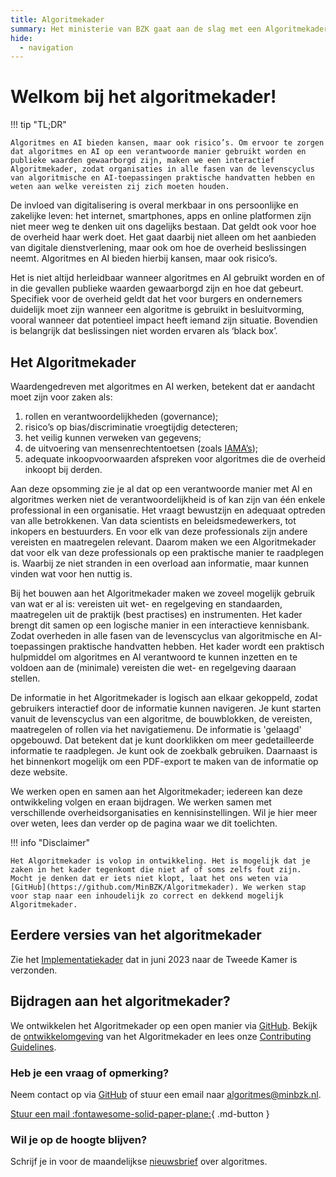 ```yaml
---
title: Algoritmekader
summary: Het ministerie van BZK gaat aan de slag met een Algoritmekader. Het doel daarvan is om overheden op praktische wijze te ondersteunen, zodat zij op een wettige en ethisch verantwoorde wijze algoritmes en AI-systemen gebruiken.
hide:
  - navigation
---
```


# Welkom bij het algoritmekader! 

!!! tip "TL;DR"

    Algoritmes en AI bieden kansen, maar ook risico’s. Om ervoor te zorgen dat algoritmes en AI op een verantwoorde manier gebruikt worden en publieke waarden gewaarborgd zijn, maken we een interactief Algoritmekader, zodat organisaties in alle fasen van de levenscyclus van algoritmische en AI-toepassingen praktische handvatten hebben en weten aan welke vereisten zij zich moeten houden. 

De invloed van digitalisering is overal merkbaar in ons persoonlijke en zakelijke leven: het internet, smartphones, apps en online platformen zijn niet meer weg te denken uit ons dagelijks bestaan. 
Dat geldt ook voor hoe de overheid haar werk doet. 
Het gaat daarbij niet alleen om het aanbieden van digitale dienstverlening, maar ook om hoe de overheid beslissingen neemt. Algoritmes en AI bieden hierbij kansen, maar ook risico’s.    

Het is niet altijd herleidbaar wanneer algoritmes en AI gebruikt worden en of in die gevallen publieke waarden gewaarborgd zijn en hoe dat gebeurt. 
Specifiek voor de overheid geldt dat het voor burgers en ondernemers duidelijk moet zijn wanneer een algoritme is gebruikt in besluitvorming, vooral wanneer dat potentieel impact heeft iemand zijn situatie. 
Bovendien is belangrijk dat beslissingen niet worden ervaren als ‘black box’. 

## Het Algoritmekader
Waardengedreven met algoritmes en AI werken, betekent dat er aandacht moet zijn voor zaken als:

1. rollen en verantwoordelijkheden (governance);
2. risico’s op bias/discriminatie vroegtijdig detecteren;
3. het veilig kunnen verweken van gegevens;
4. de uitvoering van mensenrechtentoetsen (zoals [IAMA’s](instrumenten/IAMA.md));
5. adequate inkoopvoorwaarden afspreken voor algoritmes die de overheid inkoopt bij derden. 

Aan deze opsomming zie je al dat op een verantwoorde manier met AI en algoritmes werken niet de verantwoordelijkheid is of kan zijn van één enkele professional in een organisatie. 
Het vraagt bewustzijn en adequaat optreden van alle betrokkenen. 
Van data scientists en beleidsmedewerkers, tot inkopers en bestuurders. En voor elk van deze professionals zijn andere vereisten en maatregelen relevant. 
Daarom maken we een Algoritmekader dat voor elk van deze professionals op een praktische manier te raadplegen is.
Waarbij ze niet stranden in een overload aan informatie, maar kunnen vinden wat voor hen nuttig is. 

Bij het bouwen aan het Algoritmekader maken we zoveel mogelijk gebruik van wat er al is: vereisten uit wet- en regelgeving en standaarden, maatregelen uit de praktijk (best practises) en instrumenten. 
Het kader brengt dit samen op een logische manier in een interactieve kennisbank. 
Zodat overheden in alle fasen van de levenscyclus van algoritmische en AI-toepassingen praktische handvatten hebben. 
Het kader wordt een praktisch hulpmiddel om algoritmes en AI verantwoord te kunnen inzetten en te voldoen aan de (minimale) vereisten die wet- en regelgeving daaraan stellen. 

De informatie in het Algoritmekader is logisch aan elkaar gekoppeld, zodat gebruikers interactief door de informatie kunnen navigeren. 
Je kunt starten vanuit de levenscyclus van een algoritme, de bouwblokken, de vereisten, maatregelen of rollen via het navigatiemenu. 
De informatie is 'gelaagd' opgebouwd. 
Dat betekent dat je kunt doorklikken om meer gedetailleerde informatie te raadplegen. 
Je kunt ook de zoekbalk gebruiken. Daarnaast is het binnenkort mogelijk om een PDF-export te maken van de informatie op deze website.  

We werken open en samen aan het Algoritmekader; iedereen kan deze ontwikkeling volgen en eraan bijdragen.
We werken samen met verschillende overheidsorganisaties en kennisinstellingen. 
Wil je hier meer over weten, lees dan verder op de pagina waar we dit toelichten. 

!!! info "Disclaimer"

    Het Algoritmekader is volop in ontwikkeling. Het is mogelijk dat je zaken in het kader tegenkomt die niet af of soms zelfs fout zijn. Mocht je denken dat er iets niet klopt, laat het ons weten via [GitHub](https://github.com/MinBZK/Algoritmekader). We werken stap voor stap naar een inhoudelijk zo correct en dekkend mogelijk Algoritmekader.  

## Eerdere versies van het algoritmekader
Zie het [Implementatiekader](https://www.rijksoverheid.nl/documenten/rapporten/2023/06/30/implementatiekader-verantwoorde-inzet-van-algoritmen) dat in juni 2023 naar de Tweede Kamer is verzonden. 

## Bijdragen aan het algoritmekader?
We ontwikkelen het Algoritmekader op een open manier via [GitHub](https://github.com/MinBZK/Algoritmekader). Bekijk de [ontwikkelomgeving](https://github.com/MinBZK/Algoritmekader) van het Algoritmekader en lees onze [Contributing Guidelines](overhetalgoritmekader/CONTRIBUTING.md).

### Heb je een vraag of opmerking? 
Neem contact op via [GitHub](https://github.com/MinBZK/Algoritmekader) of stuur een email naar [algoritmes@minbzk.nl](mailto:algoritmes@minbzk.nl).

[Stuur een mail :fontawesome-solid-paper-plane:](mailto:algoritmes@minbzk.nl?subject=Vraag%20over%20het%20algoritmekader){ .md-button }

### Wil je op de hoogte blijven?
Schrijf je in voor de maandelijkse [nieuwsbrief](https://algoritmeregister.email-provider.eu/memberforms/subscribe/standalone/form/?a=1pjwwoyxrs&l=vdfr1sbovb) over algoritmes. 

